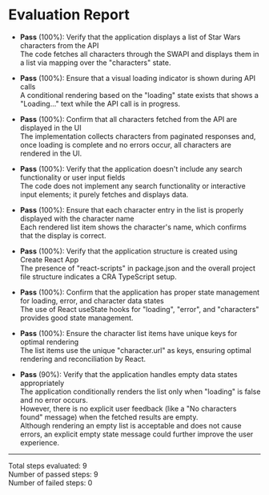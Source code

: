 # Evaluation Report

- **Pass** (100%): Verify that the application displays a list of Star Wars characters from the API  
  The code fetches all characters through the SWAPI and displays them in a list via mapping over the "characters" state.

- **Pass** (100%): Ensure that a visual loading indicator is shown during API calls  
  A conditional rendering based on the "loading" state exists that shows a "Loading..." text while the API call is in progress.

- **Pass** (100%): Confirm that all characters fetched from the API are displayed in the UI  
  The implementation collects characters from paginated responses and, once loading is complete and no errors occur, all characters are rendered in the UI.

- **Pass** (100%): Verify that the application doesn't include any search functionality or user input fields  
  The code does not implement any search functionality or interactive input elements; it purely fetches and displays data.

- **Pass** (100%): Ensure that each character entry in the list is properly displayed with the character name  
  Each rendered list item shows the character's name, which confirms that the display is correct.

- **Pass** (100%): Verify that the application structure is created using Create React App  
  The presence of "react-scripts" in package.json and the overall project file structure indicates a CRA TypeScript setup.

- **Pass** (100%): Confirm that the application has proper state management for loading, error, and character data states  
  The use of React useState hooks for "loading", "error", and "characters" provides good state management.

- **Pass** (100%): Ensure the character list items have unique keys for optimal rendering  
  The list items use the unique "character.url" as keys, ensuring optimal rendering and reconciliation by React.

- **Pass** (90%): Verify that the application handles empty data states appropriately  
  The application conditionally renders the list only when "loading" is false and no error occurs.  
  However, there is no explicit user feedback (like a "No characters found" message) when the fetched results are empty.  
  Although rendering an empty list is acceptable and does not cause errors, an explicit empty state message could further improve the user experience.

---

Total steps evaluated: 9  
Number of passed steps: 9  
Number of failed steps: 0